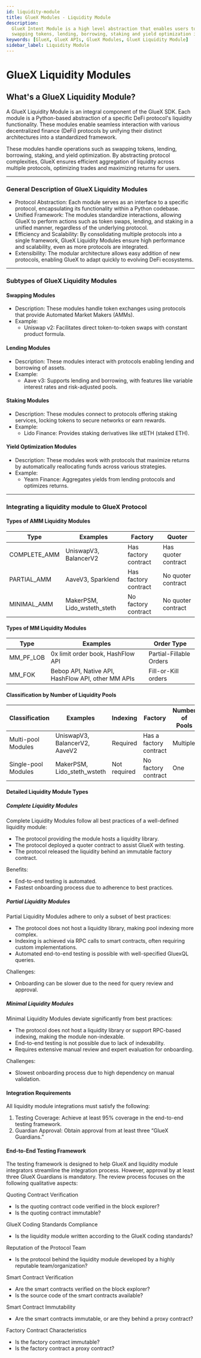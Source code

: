 ```yaml
---
id: liquidity-module
title: GlueX Modules - Liquidity Module
description:
  GlueX Intent Module is a high level abstraction that enables users to interact with various DeFi protocols for
  swapping tokens, lending, borrowing, staking and yield optimization in a unified manner
keywords: [GlueX, GlueX APIs, GlueX Modules, GlueX Liquidity Module]
sidebar_label: Liquidity Module
---
```



<head>
    <!-- Meta -->
    <meta charset="UTF-8"/>
    <meta name="viewport" content="width=device-width, initial-scale=1.0"/>
    <meta name="description" content="GlueX Liquidity Module is a high level abstraction that enables users to interact with various DeFi protocols for swapping tokens, lending, borrowing, staking and yield optimization in a unified manner" />
    <meta name="keywords" content="GlueX liquidity modules, intent modules, intent modules GlueX Protocol, GlueX intent, GlueX modules, GlueX Docs, blockchain, Docs, Decentralized Finance, Blockchain, dApps, API suite, cross-chain, liquidity aggregation" />
    <meta name="author" content="GlueX Protocol" />
    <!-- Open Graph -->
    <meta property="og:title" content="GlueX Modules - Liquidity Module | GlueX Protocol" />
    <meta property="og:description" content="GlueX Liquidity Module is a high level abstraction that enables users to interact with various DeFi protocols for swapping tokens, lending, borrowing, staking and yield optimization in a unified manner" />
    <meta property="og:image" content="https://docs.gluex.xyz/banner.jpg" />
    <meta property="og:url" content="https://docs.gluex.xyz/gluex-protocol/gluex-modules/liquidity-module" />
    <meta property="og:type" content="website" />
    <!-- Twitter -->
    <meta name="twitter:title" content="GlueX Modules - Liquidity Module | GlueX Protocol" />
    <meta name="twitter:url" content="https://docs.gluex.xyz/gluex-protocol/gluex-modules/liquidity-module" />
    <meta name="twitter:description" content="GlueX Liquidity Module is a high level abstraction that enables users to interact with various DeFi protocols for swapping tokens, lending, borrowing, staking and yield optimization in a unified manner" />
    <meta name="twitter:image" content="https://docs.gluex.xyz/banner.jpg" />
    <meta name="twitter:card" content="https://docs.gluex.xyz/banner.jpg" />
</head>


# GlueX Liquidity Modules

## What's a GlueX Liquidity Module?

A GlueX Liquidity Module is an integral component of the GlueX SDK. Each module is a Python-based abstraction of a
specific DeFi protocol's liquidity functionality. These modules enable seamless interaction with various decentralized
finance (DeFi) protocols by unifying their distinct architectures into a standardized framework.

These modules handle operations such as swapping tokens, lending, borrowing, staking, and yield optimization. By
abstracting protocol complexities, GlueX ensures efficient aggregation of liquidity across multiple protocols,
optimizing trades and maximizing returns for users.

---

### General Description of GlueX Liquidity Modules

- Protocol Abstraction: Each module serves as an interface to a specific protocol, encapsulating its functionality
  within a Python codebase.
- Unified Framework: The modules standardize interactions, allowing GlueX to perform actions such as token swaps,
  lending, and staking in a unified manner, regardless of the underlying protocol.
- Efficiency and Scalability: By consolidating multiple protocols into a single framework, GlueX Liquidity Modules
  ensure high performance and scalability, even as more protocols are integrated.
- Extensibility: The modular architecture allows easy addition of new protocols, enabling GlueX to adapt quickly to
  evolving DeFi ecosystems.

---

### Subtypes of GlueX Liquidity Modules

#### Swapping Modules

- Description: These modules handle token exchanges using protocols that provide Automated Market Makers (AMMs).
- Example:
  - Uniswap v2: Facilitates direct token-to-token swaps with constant product formula.

#### Lending Modules

- Description: These modules interact with protocols enabling lending and borrowing of assets.
- Example:
  - Aave v3: Supports lending and borrowing, with features like variable interest rates and risk-adjusted pools.

#### Staking Modules

- Description: These modules connect to protocols offering staking services, locking tokens to secure networks or earn
  rewards.
- Example:
  - Lido Finance: Provides staking derivatives like stETH (staked ETH).

#### Yield Optimization Modules

- Description: These modules work with protocols that maximize returns by automatically reallocating funds across
  various strategies.
- Example:
  - Yearn Finance: Aggregates yields from lending protocols and optimizes returns.

---

### Integrating a liquidity module to GlueX Protocol

#### Types of AMM Liquidity Modules

| Type         | Examples                    | Factory              | Quoter              |
| ------------ | --------------------------- | -------------------- | ------------------- |
| COMPLETE_AMM | UniswapV3, BalancerV2       | Has factory contract | Has quoter contract |
| PARTIAL_AMM  | AaveV3, Sparklend           | Has factory contract | No quoter contract  |
| MINIMAL_AMM  | MakerPSM, Lido_wsteth_steth | No factory contract  | No quoter contract  |

#### Types of MM Liquidity Modules

| Type      | Examples                                           | Order Type              |
| --------- | -------------------------------------------------- | ----------------------- |
| MM_PF_LOB | 0x limit order book, HashFlow API                  | Partial-Fillable Orders |
| MM_FOK    | Bebop API, Native API, HashFlow API, other MM APIs | Fill-or-Kill orders     |

#### Classification by Number of Liquidity Pools

| Classification      | Examples                      | Indexing     | Factory                | Number of Pools |
| ------------------- | ----------------------------- | ------------ | ---------------------- | --------------- |
| Multi-pool Modules  | UniswapV3, BalancerV2, AaveV2 | Required     | Has a factory contract | Multiple        |
| Single-pool Modules | MakerPSM, Lido_steth_wsteth   | Not required | No factory contract    | One             |

#### Detailed Liquidity Module Types

##### Complete Liquidity Modules

Complete Liquidity Modules follow all best practices of a well-defined liquidity module:

- The protocol providing the module hosts a liquidity library.
- The protocol deployed a quoter contract to assist GlueX with testing.
- The protocol released the liquidity behind an immutable factory contract.

Benefits:

- End-to-end testing is automated.
- Fastest onboarding process due to adherence to best practices.

##### Partial Liquidity Modules

Partial Liquidity Modules adhere to only a subset of best practices:

- The protocol does not host a liquidity library, making pool indexing more complex.
- Indexing is achieved via RPC calls to smart contracts, often requiring custom implementations.
- Automated end-to-end testing is possible with well-specified GluexQL queries.

Challenges:

- Onboarding can be slower due to the need for query review and approval.

##### Minimal Liquidity Modules

Minimal Liquidity Modules deviate significantly from best practices:

- The protocol does not host a liquidity library or support RPC-based indexing, making the module non-indexable.
- End-to-end testing is not possible due to lack of indexability.
- Requires extensive manual review and expert evaluation for onboarding.

Challenges:

- Slowest onboarding process due to high dependency on manual validation.

#### Integration Requirements

All liquidity module integrations must satisfy the following:

1. Testing Coverage: Achieve at least 95% coverage in the end-to-end testing framework.
2. Guardian Approval: Obtain approval from at least three “GlueX Guardians.”

#### End-to-End Testing Framework

The testing framework is designed to help GlueX and liquidity module integrators streamline the integration process.
However, approval by at least three GlueX Guardians is mandatory. The review process focuses on the following
qualitative aspects:

Quoting Contract Verification

- Is the quoting contract code verified in the block explorer?
- Is the quoting contract immutable?

GlueX Coding Standards Compliance

- Is the liquidity module written according to the GlueX coding standards?

Reputation of the Protocol Team

- Is the protocol behind the liquidity module developed by a highly reputable team/organization?

Smart Contract Verification

- Are the smart contracts verified on the block explorer?
- Is the source code of the smart contracts available?

Smart Contract Immutability

- Are the smart contracts immutable, or are they behind a proxy contract?

Factory Contract Characteristics

- Is the factory contract immutable?
- Is the factory contract a proxy contract?

